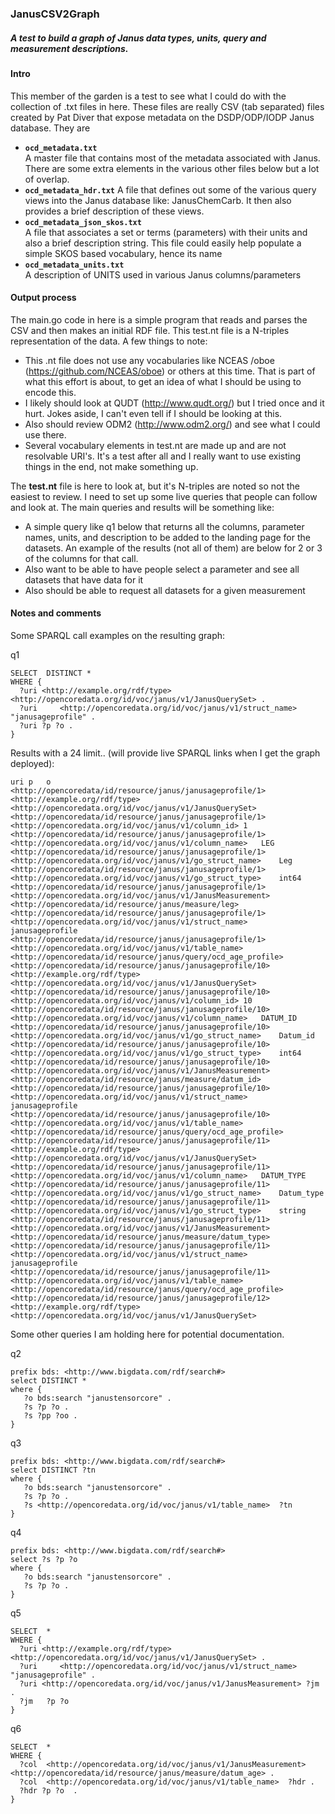 ### JanusCSV2Graph  
##### A test to build a graph of Janus data types, units, query and measurement descriptions.  

#### Intro

This member of the garden is a test to see what I could do with the collection of .txt files in here.  These files are really CSV (tab separated) files created by Pat Diver that expose metadata on the DSDP/ODP/IODP Janus database.  They are

* **`ocd_metadata.txt`**  
A master file that contains most of the metadata associated with Janus.  There are some extra elements in the various other files below but a lot of overlap. 
* **`ocd_metadata_hdr.txt`** 
A file that defines out some of the various query views into the Janus database like: JanusChemCarb.  It then also provides a brief description of these views.  
* **`ocd_metadata_json_skos.txt`**  
A file that associates a set or terms (parameters) with their units and also a brief description string.  This file could easily help populate a simple SKOS based vocabulary, hence its name
* **`ocd_metadata_units.txt`**   
A description of UNITS used in various Janus columns/parameters

#### Output process
The main.go code in here is a simple program that reads and parses the CSV and then makes an initial RDF file.  This test.nt file is a N-triples representation of the data.  A few things to note:

* This .nt file does not use any vocabularies like NCEAS /oboe (https://github.com/NCEAS/oboe) or others at this time.  That is part of what this effort is about, to get an idea of what I should be using to encode this.
* I likely should look at QUDT (http://www.qudt.org/) but I tried once and it hurt.   Jokes aside, I can't
even tell if I should be looking at this.
* Also should review ODM2 (http://www.odm2.org/) and see what I could use there.
* Several vocabulary elements in test.nt are made up and are not resolvable URI's.  It's a test after all and I really want to use existing things in the end, not make something up.  

The **test.nt** file is here to look at, but it's N-triples are noted so not the easiest to review.  I need to set up some live queries that people can follow and look at.  The main queries and results will be something like:

* A simple query like q1 below that returns all the columns, parameter names, units,  and description to be added to the landing page for the datasets.  An example of the results (not all of them) are below for 2 or 3 of the columns for that call.
* Also want to be able to have people select a parameter and see all datasets that have data for it
* Also should be able to request all datasets for a given measurement


#### Notes and comments

Some SPARQL call examples on the resulting graph:

q1

```
SELECT  DISTINCT *  
WHERE {
  ?uri <http://example.org/rdf/type> <http://opencoredata.org/id/voc/janus/v1/JanusQuerySet> .
  ?uri     <http://opencoredata.org/id/voc/janus/v1/struct_name> "janusageprofile" .
  ?uri ?p ?o .
}
```

Results with a 24 limit..  (will provide live SPARQL links when I get the graph deployed):

```
uri	p	o
<http://opencoredata/id/resource/janus/janusageprofile/1>	<http://example.org/rdf/type>	<http://opencoredata.org/id/voc/janus/v1/JanusQuerySet>
<http://opencoredata/id/resource/janus/janusageprofile/1>	<http://opencoredata.org/id/voc/janus/v1/column_id>	1
<http://opencoredata/id/resource/janus/janusageprofile/1>	<http://opencoredata.org/id/voc/janus/v1/column_name>	LEG
<http://opencoredata/id/resource/janus/janusageprofile/1>	<http://opencoredata.org/id/voc/janus/v1/go_struct_name>	Leg
<http://opencoredata/id/resource/janus/janusageprofile/1>	<http://opencoredata.org/id/voc/janus/v1/go_struct_type>	int64
<http://opencoredata/id/resource/janus/janusageprofile/1>	<http://opencoredata.org/id/voc/janus/v1/JanusMeasurement>	<http://opencoredata/id/resource/janus/measure/leg>
<http://opencoredata/id/resource/janus/janusageprofile/1>	<http://opencoredata.org/id/voc/janus/v1/struct_name>	janusageprofile
<http://opencoredata/id/resource/janus/janusageprofile/1>	<http://opencoredata.org/id/voc/janus/v1/table_name>	<http://opencoredata/id/resource/janus/query/ocd_age_profile>
<http://opencoredata/id/resource/janus/janusageprofile/10>	<http://example.org/rdf/type>	<http://opencoredata.org/id/voc/janus/v1/JanusQuerySet>
<http://opencoredata/id/resource/janus/janusageprofile/10>	<http://opencoredata.org/id/voc/janus/v1/column_id>	10
<http://opencoredata/id/resource/janus/janusageprofile/10>	<http://opencoredata.org/id/voc/janus/v1/column_name>	DATUM_ID
<http://opencoredata/id/resource/janus/janusageprofile/10>	<http://opencoredata.org/id/voc/janus/v1/go_struct_name>	Datum_id
<http://opencoredata/id/resource/janus/janusageprofile/10>	<http://opencoredata.org/id/voc/janus/v1/go_struct_type>	int64
<http://opencoredata/id/resource/janus/janusageprofile/10>	<http://opencoredata.org/id/voc/janus/v1/JanusMeasurement>	<http://opencoredata/id/resource/janus/measure/datum_id>
<http://opencoredata/id/resource/janus/janusageprofile/10>	<http://opencoredata.org/id/voc/janus/v1/struct_name>	janusageprofile
<http://opencoredata/id/resource/janus/janusageprofile/10>	<http://opencoredata.org/id/voc/janus/v1/table_name>	<http://opencoredata/id/resource/janus/query/ocd_age_profile>
<http://opencoredata/id/resource/janus/janusageprofile/11>	<http://example.org/rdf/type>	<http://opencoredata.org/id/voc/janus/v1/JanusQuerySet>
<http://opencoredata/id/resource/janus/janusageprofile/11>	<http://opencoredata.org/id/voc/janus/v1/column_name>	DATUM_TYPE
<http://opencoredata/id/resource/janus/janusageprofile/11>	<http://opencoredata.org/id/voc/janus/v1/go_struct_name>	Datum_type
<http://opencoredata/id/resource/janus/janusageprofile/11>	<http://opencoredata.org/id/voc/janus/v1/go_struct_type>	string
<http://opencoredata/id/resource/janus/janusageprofile/11>	<http://opencoredata.org/id/voc/janus/v1/JanusMeasurement>	<http://opencoredata/id/resource/janus/measure/datum_type>
<http://opencoredata/id/resource/janus/janusageprofile/11>	<http://opencoredata.org/id/voc/janus/v1/struct_name>	janusageprofile
<http://opencoredata/id/resource/janus/janusageprofile/11>	<http://opencoredata.org/id/voc/janus/v1/table_name>	<http://opencoredata/id/resource/janus/query/ocd_age_profile>
<http://opencoredata/id/resource/janus/janusageprofile/12>	<http://example.org/rdf/type>	<http://opencoredata.org/id/voc/janus/v1/JanusQuerySet>
```




Some other queries I am holding here for potential documentation.

q2

```
prefix bds: <http://www.bigdata.com/rdf/search#>
select DISTINCT *
where {
   ?o bds:search "janustensorcore" .
   ?s ?p ?o .
   ?s ?pp ?oo .
}
```

q3

```
prefix bds: <http://www.bigdata.com/rdf/search#>
select DISTINCT ?tn
where {
   ?o bds:search "janustensorcore" .
   ?s ?p ?o .
   ?s <http://opencoredata.org/id/voc/janus/v1/table_name>  ?tn
}
```

q4

```
prefix bds: <http://www.bigdata.com/rdf/search#>
select ?s ?p ?o
where {
   ?o bds:search "janustensorcore" .
   ?s ?p ?o .
}
```

q5

```
SELECT  *
WHERE {
  ?uri <http://example.org/rdf/type> <http://opencoredata.org/id/voc/janus/v1/JanusQuerySet> .
  ?uri     <http://opencoredata.org/id/voc/janus/v1/struct_name> "janusageprofile" .
  ?uri <http://opencoredata.org/id/voc/janus/v1/JanusMeasurement> ?jm .
  ?jm   ?p ?o
}
```

q6

```
SELECT  *
WHERE {
  ?col  <http://opencoredata.org/id/voc/janus/v1/JanusMeasurement> <http://opencoredata/id/resource/janus/measure/datum_age> .
  ?col  <http://opencoredata.org/id/voc/janus/v1/table_name>  ?hdr .
  ?hdr ?p ?o  .   
}
```